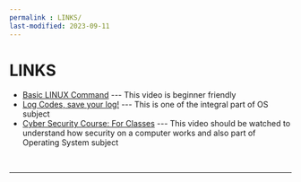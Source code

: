 ```yaml
---
permalink : LINKS/
last-modified: 2023-09-11
---
```


# LINKS

* [Basic LINUX Command](https://www.youtube.com/watch?v=cBokz0LTizk) --- This video is beginner friendly
* [Log Codes, save your log!](https://osp4diss.vlsm.org/ETC/logCodes.txt) --- This is one of the integral part of OS subject
* [Cyber Security Course: For Classes](https://www.youtube.com/watch?v=U_P23SqJaDc) --- This video should be watched to understand how security on a computer works and also part of Operating System subject
<br>
<hr>
